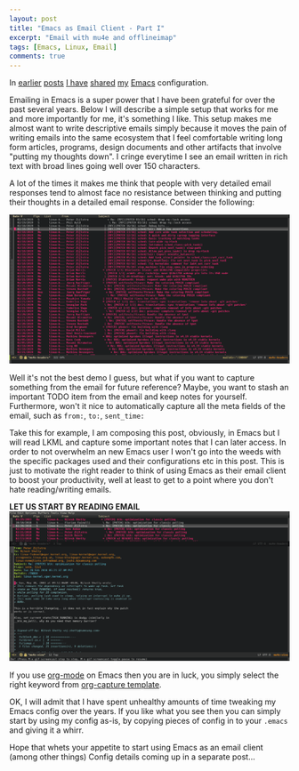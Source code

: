 ```yaml
---
layout: post
title: "Emacs as Email Client - Part I"
excerpt: "Email with mu4e and offlineimap"
tags: [Emacs, Linux, Email]
comments: true
---
```

In [earlier](http://www.mycpu.org/emacs-productivity-setup/)
[posts](http://www.mycpu.org/emacs-rtags-helm/) [I
have](http://www.mycpu.org/emacs-rtags-helm-tramp/)
[shared](http://www.mycpu.org/emacs-relative-linum/)
[my](http://www.mycpu.org/emacs-24-magit-magic/)
[Emacs](http://www.mycpu.org/activity-stats/) configuration.

Emailing in Emacs is a super power that I have been grateful for over the past
several years. Below I will describe a simple setup that works for me and more
importantly for me, it's something I like. This setup makes me almost want to
write descriptive emails simply because it moves the pain of writing emails into
the same ecosystem that I feel comfortable writing long form articles, programs,
design documents and other artifacts that involve "putting my thoughts down". I
cringe everytime I see an email written in rich text with broad lines going well
over 150 characters.

A lot of the times it makes me think that people with very detailed email
responses tend to almost face no resistance between thinking and putting their
thoughts in a detailed email response. Consider the following:

![](/images/emacs-mail-read.gif)

Well it's not the best demo I guess, but what if you want to capture something
from the email for future reference? Maybe, you want to stash an important TODO
item from the email and keep notes for yourself. Furthermore, won't it nice to
automatically capture all the meta fields of the email, such as `from:`, `to:`,
`sent_time:` 

Take this for example, I am composing this post, obviously, in Emacs but I will
read LKML and capture some important notes that I can later access. In order to
not overwhelm an new Emacs user I won't go into the weeds with the specific
packages used and their configurations etc in this post. This is just to
motivate the right reader to think of using Emacs as their email client to boost
your productivity, well at least to get to a point where you don't hate
reading/writing emails.

**LET US START BY READING EMAIL**
![](/images/emacs-mail-org-capture.gif)

If you use [org-mode](https://orgmode.org/) on Emacs then you are
in luck, you simply select the right keyword from [org-capture template](https://www.gnu.org/software/emacs/manual/html_node/org/Template-expansion.html#fn-3).

OK, I will admit that I have spent unhealthy amounts of time tweaking my Emacs
config over the years. If you like what you see then you can simply start by
using my config as-is, by copying pieces of config in to your `.emacs` and
giving it a whirr.

Hope that whets your appetite to start using Emacs as an email client (among
other things) Config details coming up in a separate post...
